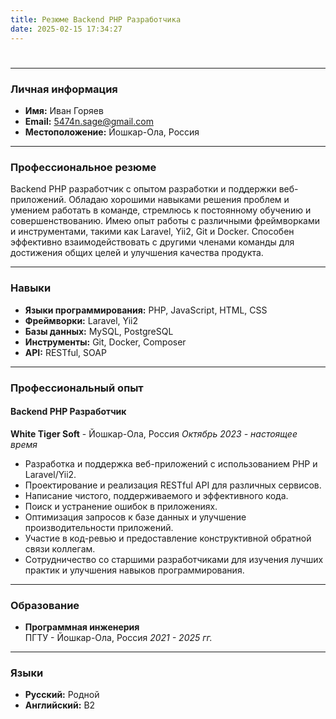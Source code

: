 ```yaml
---
title: Резюме Backend PHP Разработчика
date: 2025-02-15 17:34:27
---
```

#
---

### Личная информация
- **Имя:** Иван Горяев
- **Email:** 5474n.sage@gmail.com
- **Местоположение:** Йошкар-Ола, Россия

---

### Профессиональное резюме
Backend PHP разработчик с опытом разработки и поддержки веб-приложений. 
Обладаю хорошими навыками решения проблем и умением работать в команде, стремлюсь к постоянному обучению и совершенствованию.
Имею опыт работы с различными фреймворками и инструментами, такими как Laravel, Yii2, Git и Docker. 
Способен эффективно взаимодействовать с другими членами команды для достижения общих целей и улучшения качества продукта.

---

### Навыки
- **Языки программирования:** PHP, JavaScript, HTML, CSS
- **Фреймворки:** Laravel, Yii2
- **Базы данных:** MySQL, PostgreSQL
- **Инструменты:** Git, Docker, Composer
- **API:** RESTful, SOAP

---

### Профессиональный опыт

#### Backend PHP Разработчик
**White Tiger Soft** - Йошкар-Ола, Россия
*Октябрь 2023 - настоящее время*
- Разработка и поддержка веб-приложений с использованием PHP и Laravel/Yii2.
- Проектирование и реализация RESTful API для различных сервисов.
- Написание чистого, поддерживаемого и эффективного кода.
- Поиск и устранение ошибок в приложениях.
- Оптимизация запросов к базе данных и улучшение производительности приложений.
- Участие в код-ревью и предоставление конструктивной обратной связи коллегам.
- Сотрудничество со старшими разработчиками для изучения лучших практик и улучшения навыков программирования.

---

### Образование
- **Программная инженерия**  
    ПГТУ - Йошкар-Ола, Россия
    *2021 - 2025 гг.*

---

### Языки
- **Русский:** Родной
- **Английский:** B2
